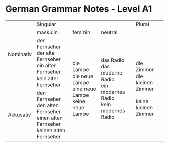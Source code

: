 # German Grammar Notes - Level A1

<table>
  <tr>
    <td rowspan="3">Nominativ</td>
    <td colspan="3">Singular</td>
    <td>Plural</td>
  </tr>
  <tr>
    <td>maskulin</td>
    <td>feminin</td>
    <td>neutral</td>
    <td></td>
  </tr>
  <tr>
    <td>der Fernseher<br/>
        der alte Fernseher<br/>
        ein alter Fernseher<br/>
        kein alter Fernseher
    </td>
    <td rowspan="2">die Lampe<br/>
        die neue Lampe<br/>
        eine neue Lampe<br/>
        keine neue Lampe<br/>
    </td>
    <td rowspan="2">das Radio<br/>
        das moderne Radio<br/>
        ein modernes Radio<br/>
        kein modernes Radio
    </td>
    <td rowspan="2">die Zimmer<br/>
        die kleinen Zimmer<br/>
        <br/>
        keine kleinen Zimmer
    </td>
  </tr>
  <tr>
    <td>Akkusativ</td>
    <td>den Fernseher<br/>
        den alten Fernseher<br/>
        einen alten Fernseher<br/>
        keinen alten Fernseher
    </td>
  </tr>
</table>


